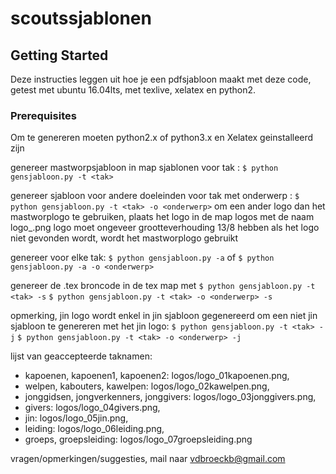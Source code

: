 # scoutssjablonen

## Getting Started

Deze instructies leggen uit hoe je een pdfsjabloon maakt met deze code,
getest met ubuntu 16.04lts, met texlive, xelatex en python2.

### Prerequisites
Om te genereren moeten python2.x of python3.x en Xelatex geinstalleerd zijn

genereer mastworpsjabloon in map sjablonen voor tak <tak>:
```$ python gensjabloon.py -t <tak>```

genereer sjabloon voor andere doeleinden voor tak <tak> met onderwerp <onderwerp> :
```$ python gensjabloon.py -t <tak> -o <onderwerp>```
om een ander logo dan het mastworplogo te gebruiken, plaats het logo in de map logos met de naam logo_<onderwerp>.png
logo moet ongeveer grootteverhouding 13/8 hebben
als het logo niet gevonden wordt, wordt het mastworplogo gebruikt

genereer voor elke tak:
```$ python gensjabloon.py -a```
of
```$ python gensjabloon.py -a -o <onderwerp>```

genereer de .tex broncode in de tex map met
```$ python gensjabloon.py -t <tak> -s```
```$ python gensjabloon.py -t <tak> -o <onderwerp> -s```

opmerking, jin logo wordt enkel in jin sjabloon gegenereerd
om een niet jin sjabloon te genereren met het jin logo:
```$ python gensjabloon.py -t <tak> -j```
```$ python gensjabloon.py -t <tak> -o <onderwerp> -j```

lijst van geaccepteerde taknamen:	
 
 * kapoenen, kapoenen1, kapoenen2:			logos/logo_01kapoenen.png,
 * welpen,	kabouters, kawelpen: 			logos/logo_02kawelpen.png,
 * jonggidsen, jongverkenners, jonggivers: 	logos/logo_03jonggivers.png,
 * givers:						logos/logo_04givers.png,
 * jin: 						logos/logo_05jin.png,
 * leiding: 					logos/logo_06leiding.png,
 * groeps, groepsleiding: 				logos/logo_07groepsleiding.png
 
vragen/opmerkingen/suggesties, mail naar vdbroeckb@gmail.com


